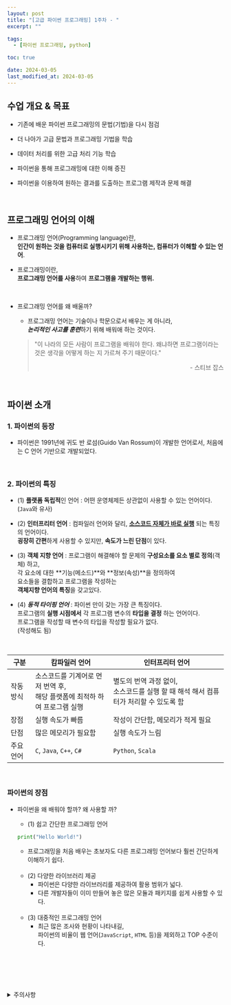 ```yaml
---
layout: post
title: "[고급 파이썬 프로그래밍] 1주차 - "
excerpt: ""

tags:
  - [파이썬 프로그래밍, python]

toc: true

date: 2024-03-05
last_modified_at: 2024-03-05
---
```

## 수업 개요 & 목표
- 기존에 배운 파이썬 프로그래밍의 문법(기법)을 다시 점검
- 더 나아가 고급 문법과 프로그래밍 기법을 학습
- 데이터 처리를 위한 고급 처리 기능 학습

- 파이썬을 통해 프로그래밍에 대한 이해 증진
- 파이썬을 이용하여 원하는 결과를 도출하는 프로그램 제작과 문제 해결  

<br>

## 프로그래밍 언어의 이해
- 프로그래밍 언어(Programming language)란,  
**인간이 원하는 것을 컴퓨터로 실행시키기 위해 사용하는, 컴퓨터가 이해할 수 있는 언어**.  

- 프로그래밍이란,  
**프로그래밍 언어를 사용**하여 **프로그램을 개발하는 행위.**  

<br>

- 프로그래밍 언어를 왜 배울까?  
  - 프로그래밍 언어는 기술이나 학문으로서 배우는 게 아니라,  
  ***논리적인 사고를 훈련***하기 위해 배워애 하는 것이다.  

  > "이 나라의 모든 사람이 프로그램을 배워야 한다. 왜냐하면 프로그램이라는 것은 생각을 어떻게 하는 지 가르쳐 주기 때문이다."  
  > <div style="text-align: right">- 스티브 잡스</div>

  <br>

## 파이썬 소개
### 1. 파이썬의 등장
- 파이썬은 1991년에 귀도 반 로섬(Guido Van Rossum)이 개발한 언어로서, 처음에는 C 언어 기반으로 개발되었다.  

<br>

### 2. 파이썬의 특징
- (1) **플랫폼 독립적**인 언어 : 어떤 운영체제든 상관없이 사용할 수 있는 언어이다. (`Java`와 유사)  

- (2) **인터프리터 언어** : 컴파일러 언어와 달리, <u>**소스코드 자체가 바로 실행**</u> 되는 특징의 언어이다.  
**굉장히 간편**하게 사용할 수 있지만, **속도가 느린 단점**이 있다.  

- (3) **객체 지향 언어** : 프로그램이 해결해야 할 문제의 **구성요소를 요소 별로 정의**(객체) 하고,  
각 요소에 대한 **기능(메소드)**와 **정보(속성)**을 정의하여  
요소들을 결합하고 프로그램을 작성하는  
**객체지향 언어의 특징**을 갖고있다.  

- (4) ***동적 타이핑 언어*** : 파이썬 만이 갖는 가장 큰 특징이다.  
프로그램의 **실행 시점에서** 각 프로그램 변수의 **타입을 결정** 하는 언어이다.  
프로그램을 작성할 때 변수의 타입을 작성할 필요가 없다.  
(작성해도 됨)

<br>

|구분|캄파일러 언어|인터프리터 언어|
|---|---|---|
|작동방식|소스코드를 기계어로 먼저 번역 후,<br>해당 플랫폼에 최적하 하여 프로그램 실행|별도의 번역 과정 없이,<br>소스코드를 실행 할 때 해석 해서 컴퓨터가 처리할 수 있도록 함|
|장점|실행 속도가 빠름|작성이 간단함, 메모리가 적게 필요|
|단점|많은 메모리가 필요함|실행 속도가 느림|
|주요 언어|`C`, `Java`, `C++`, `C#`|`Python`, `Scala`|

<br>

### 파이썬의 장점
- 파이썬을 왜 배워야 할까? 왜 사용할 까?

  - (1) 쉽고 간단한 프로그래밍 언어  

  ```python
  print("Hello World!")
  ```
  
  - 프로그래밍을 처음 배우는 초보자도 다른 프로그래밍 언어보다 훨씬 간단하게 이해하기 쉽다.  

  <br>

  - (2) 다양한 라이브러리 제공
    - 파이썬은 다양한 라이브러리를 제공하여 활용 범위가 넓다.
    - 다른 개발자들이 이미 만들어 놓은 많은 모듈과 패키지를 쉽게 사용할 수 있다.

  <br>

  - (3) 대중적인 프로그래밍 언어
    - 최근 많은 조사와 현황이 나타내길,  
    파이썬의 비율이 웹 언어(`JavaScript`, `HTML` 등)을 제외하고 TOP 수준이다.

  <br>

<br>
<br>
<br>
<br>
<details>
<summary>주의사항</summary>
<div markdown="1">

이 포스팅은 강원대학교 최미정 교수님의 고급파이썬프로그래밍 수업을 들으며 내용을 정리 한 것입니다.  
수업 내용에 대한 저작권은 교수님께 있으니,  
다른 곳으로의 무분별한 내용 복사를 자제해 주세요.

</div>
</details> 